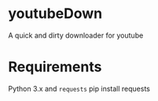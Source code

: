 # youtubeDown
A quick and dirty downloader for youtube

# Requirements
Python 3.x and `requests`
    pip install requests
